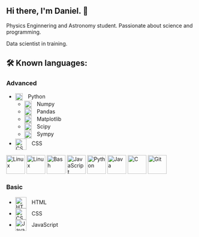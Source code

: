 ## Hi there, I'm Daniel. 👋

Physics Enginnering and Astronomy student.
Passionate about science and programming.

Data scientist in training.


## 🛠 Known languages:

### Advanced
<ul>
  <li>
    <img src="https://cdn.jsdelivr.net/gh/devicons/devicon/icons/python/python-original.svg" 
         alt="python" width="20" height="20" style="vertical-align: middle;"/>
    <span style="margin-left: 10px;">Python</span>
    <ul>
      <li>
        <img src="https://cdn.jsdelivr.net/gh/devicons/devicon/icons/numpy/numpy-original.svg" 
         alt="CSS" width="20" height="20" style="vertical-align: middle;"/>
      <span style="margin-left: 10px;">Numpy</span>
      </li>
      <li>
        <img src="https://cdn.jsdelivr.net/gh/devicons/devicon/icons/pandas/pandas-original.svg" 
         alt="CSS" width="20" height="20" style="vertical-align: middle;"/>
      <span style="margin-left: 10px;">Pandas</span>
      </li>
      <li>
        <img src="https://cdn.jsdelivr.net/gh/devicons/devicon/icons/matplotlib/matplotlib-original.svg" 
         alt="CSS" width="20" height="20" style="vertical-align: middle;"/>
      <span style="margin-left: 10px;">Matplotlib</span>
      </li>
      <li>
        <img src="https://cdn.jsdelivr.net/gh/devicons/devicon/icons/scipy/scipy-original.svg" 
         alt="CSS" width="20" height="20" style="vertical-align: middle;"/>
      <span style="margin-left: 10px;">Scipy</span>
      </li>
      <li>
        <img src="https://cdn.jsdelivr.net/gh/devicons/devicon/icons/sympy/sympy-original.svg" 
         alt="CSS" width="20" height="20" style="vertical-align: middle;"/>
      <span style="margin-left: 10px;">Sympy</span>
      </li>
    </ul>
  </li>
  <li>
    <img src="https://cdn.jsdelivr.net/gh/devicons/devicon/icons/css3/css3-original.svg" 
         alt="CSS" width="30" height="30" style="vertical-align: middle;"/>
    <span style="margin-left: 10px;">CSS</span>
  </li>
</ul>

<p align="left">
  <!-- Puedes cambiar los colores (color=xxxxxx) y tamaño (size=xx) -->
  <img src="https://cdn.jsdelivr.net/gh/devicons/devicon/icons/linux/linux-original.svg" alt="Linux" width="50" height="50" size=1/>
  <img src="https://cdn.jsdelivr.net/gh/devicons/devicon/icons/udea/udea-original.svg" alt="Linux" width="50" height="50" size=1/>
  <img src="https://cdn.jsdelivr.net/gh/devicons/devicon/icons/bash/bash-original.svg" alt="Bash" width="50" height="50"/>
  <img src="https://cdn.jsdelivr.net/gh/devicons/devicon/icons/javascript/javascript-original.svg" alt="JavaScript" width="50" height="50"/>
  <img src="https://cdn.jsdelivr.net/gh/devicons/devicon/icons/python/python-original.svg" alt="Python" width="50" height="50"/>
  <img src="https://cdn.jsdelivr.net/gh/devicons/devicon/icons/java/java-original.svg" alt="Java" width="50" height="50"/>
  <img src="https://cdn.jsdelivr.net/gh/devicons/devicon/icons/c/c-original.svg" alt="C" width="50" height="50"/>
  <img src="https://cdn.jsdelivr.net/gh/devicons/devicon/icons/git/git-original.svg" alt="Git" width="50" height="50"/>
</p>

### Basic


<ul>
  <li>
    <img src="https://cdn.jsdelivr.net/gh/devicons/devicon/icons/html5/html5-original.svg" 
         alt="HTML" width="30" height="30" style="vertical-align: middle;"/>
    <span style="margin-left: 10px;">HTML</span>
  </li>
  <li>
    <img src="https://cdn.jsdelivr.net/gh/devicons/devicon/icons/css3/css3-original.svg" 
         alt="CSS" width="30" height="30" style="vertical-align: middle;"/>
    <span style="margin-left: 10px;">CSS</span>
  </li>
  <li>
    <img src="https://cdn.jsdelivr.net/gh/devicons/devicon/icons/javascript/javascript-original.svg" 
         alt="JavaScript" width="30" height="30" style="vertical-align: middle;"/>
    <span style="margin-left: 10px;">JavaScript</span>
  </li>
</ul>
